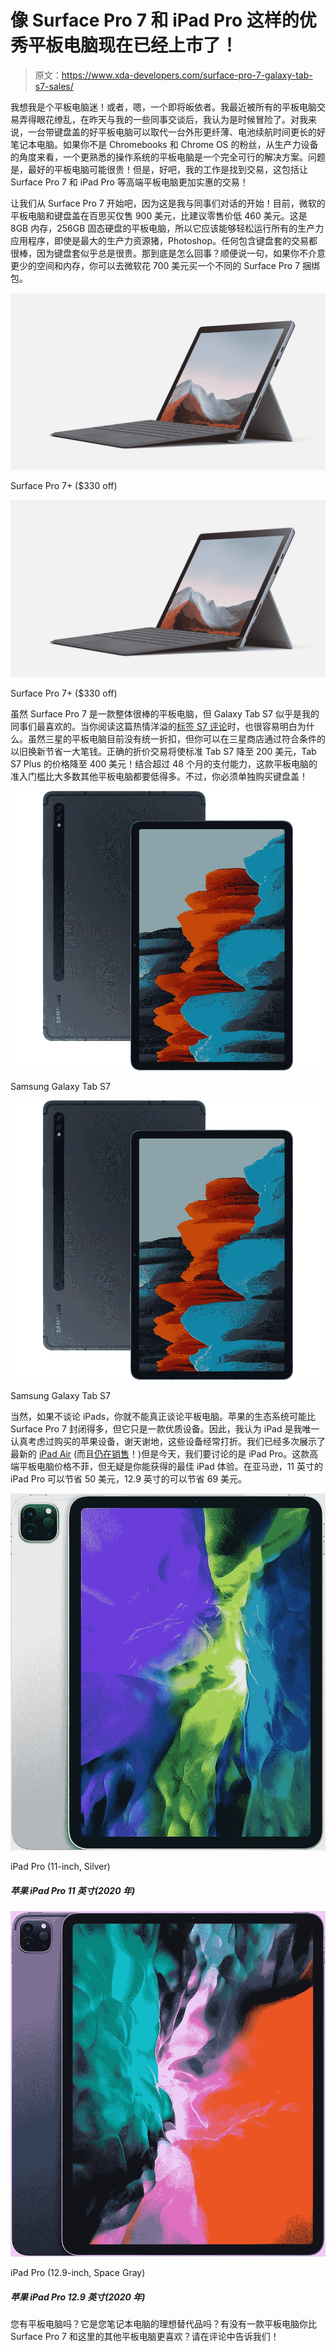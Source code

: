 # 像 Surface Pro 7 和 iPad Pro 这样的优秀平板电脑现在已经上市了！

> 原文：<https://www.xda-developers.com/surface-pro-7-galaxy-tab-s7-sales/>

我想我是个平板电脑迷！或者，嗯，一个即将皈依者。我最近被所有的平板电脑交易弄得眼花缭乱，在昨天与我的一些同事交谈后，我认为是时候冒险了。对我来说，一台带键盘盖的好平板电脑可以取代一台外形更纤薄、电池续航时间更长的好笔记本电脑。如果你不是 Chromebooks 和 Chrome OS 的粉丝，从生产力设备的角度来看，一个更熟悉的操作系统的平板电脑是一个完全可行的解决方案。问题是，最好的平板电脑可能很贵！但是，好吧，我的工作是找到交易，这包括让 Surface Pro 7 和 iPad Pro 等高端平板电脑更加实惠的交易！

让我们从 Surface Pro 7 开始吧，因为这是我与同事们对话的开始！目前，微软的平板电脑和键盘盖在百思买仅售 900 美元，比建议零售价低 460 美元。这是 8GB 内存，256GB 固态硬盘的平板电脑，所以它应该能够轻松运行所有的生产力应用程序，即使是最大的生产力资源猪，Photoshop。任何包含键盘套的交易都很棒，因为键盘套似乎总是很贵。那到底是怎么回事？顺便说一句，如果你不介意更少的空间和内存，你可以去微软花 700 美元买一个不同的 Surface Pro 7 捆绑包。

 <picture>![The Surface Pro 7+ has similar internal specs to the Pro 8, buit has the more classic Surface design with a smaller screen. This pack includes a Type Cover, and it costs just $699.99.](img/eb33542a47beb3ea1343bce8150e6820.png)</picture> 

Surface Pro 7+ ($330 off)

 <picture>![The Surface Pro 7+ has similar internal specs to the Pro 8, buit has the more classic Surface design with a smaller screen. This pack includes a Type Cover, and it costs just $699.99.](img/eb33542a47beb3ea1343bce8150e6820.png)</picture> 

Surface Pro 7+ ($330 off)

虽然 Surface Pro 7 是一款整体很棒的平板电脑，但 Galaxy Tab S7 似乎是我的同事们最喜欢的。当你阅读这篇热情洋溢的[标签 S7 评论](https://www.xda-developers.com/samsung-galaxy-tab-s7-review/)时，也很容易明白为什么。虽然三星的平板电脑目前没有统一折扣，但你可以在三星商店通过符合条件的以旧换新节省一大笔钱。正确的折价交易将使标准 Tab S7 降至 200 美元，Tab S7 Plus 的价格降至 400 美元！结合超过 48 个月的支付能力，这款平板电脑的准入门槛比大多数其他平板电脑都要低得多。不过，你必须单独购买键盘盖！

 <picture>![This is Samsung's best 11-inch tablet, complete with a Snapdragon 865+ chipset and a 120Hz LCD screen.](img/6cd41864ba3cc4a7093196367aad33d6.png)</picture> 

Samsung Galaxy Tab S7

 <picture>![This is Samsung's best 11-inch tablet, complete with a Snapdragon 865+ chipset and a 120Hz LCD screen.](img/6cd41864ba3cc4a7093196367aad33d6.png)</picture> 

Samsung Galaxy Tab S7

当然，如果不谈论 iPads，你就不能真正谈论平板电脑。苹果的生态系统可能比 Surface Pro 7 封闭得多，但它只是一款优质设备。因此，我认为 iPad 是我唯一认真考虑过购买的苹果设备，谢天谢地，这些设备经常打折。我们已经多次展示了最新的 [iPad Air](https://www.xda-developers.com/apple-mac-mini-apple-deals/) (而且[仍在销售](https://www.amazon.com/Apple-iPad-Air-10-9-inch-Wi-Fi-64GB/dp/B08J66ZMY7?tag=xda-4e5mk19-20&ascsubtag=UUxdaUeUpU917&asc_refurl=https%3A%2F%2Fwww.xda-developers.com%2Fsurface-pro-7-galaxy-tab-s7-sales%2F&asc_campaign=Short-Term)！)但是今天，我们要讨论的是 iPad Pro。这款高端平板电脑价格不菲，但无疑是你能获得的最佳 iPad 体验。在亚马逊，11 英寸的 iPad Pro 可以节省 50 美元，12.9 英寸的可以节省 69 美元。

 <picture>![](img/8355306dff0e01da12d7f1a2867ccfa9.png)</picture> 

iPad Pro (11-inch, Silver)

##### 苹果 iPad Pro 11 英寸(2020 年)

 <picture>![](img/cb3fba4e7ef6e167623d752dca8acf33.png)</picture> 

iPad Pro (12.9-inch, Space Gray)

##### 苹果 iPad Pro 12.9 英寸(2020 年)

您有平板电脑吗？它是您笔记本电脑的理想替代品吗？有没有一款平板电脑你比 Surface Pro 7 和这里的其他平板电脑更喜欢？请在评论中告诉我们！